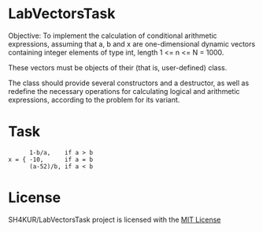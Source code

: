 # LabVectorsTask

Objective: To implement the calculation of conditional arithmetic expressions, assuming that a, b and x are one-dimensional dynamic vectors containing integer elements of type int, length 1 <= n <= N = 1000.

These vectors must be objects of their (that is, user-defined) class. 

The class should provide several constructors and a destructor, as well as redefine the necessary operations for calculating logical and arithmetic expressions, according to the problem for its variant.

# Task

```
      1-b/a,    if a > b
x = { -10,      if a = b
      (a-52)/b, if a < b
```

# License

SH4KUR/LabVectorsTask project is licensed with the [MIT License](https://github.com/SH4KUR/LabVectorsTask/blob/master/LICENSE)
